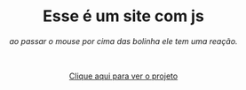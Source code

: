 <h1 align="center">Esse é um site com js</h1>
<h6 align="center">ao passar o mouse por cima das bolinha ele tem uma reação.</h6>

<p align="center"><img src="./img/sim.gif" alt=""></p>

<p align="center"><a href="https://supar-particulis.netlify.app/"> Clique aqui para ver o projeto</a></p>